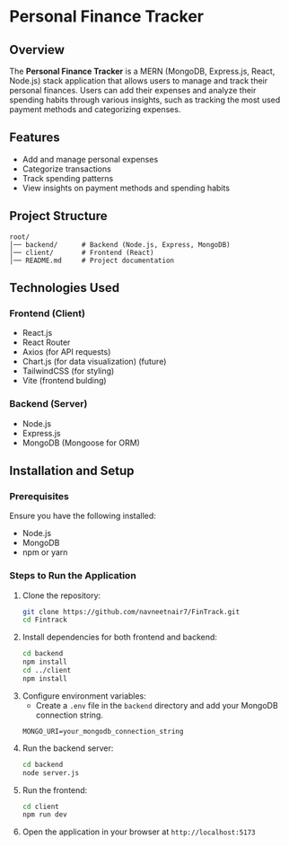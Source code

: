 # Personal Finance Tracker

## Overview

The **Personal Finance Tracker** is a MERN (MongoDB, Express.js, React, Node.js) stack application that allows users to manage and track their personal finances. Users can add their expenses and analyze their spending habits through various insights, such as tracking the most used payment methods and categorizing expenses.

## Features

- Add and manage personal expenses
- Categorize transactions
- Track spending patterns
- View insights on payment methods and spending habits

## Project Structure

```
root/
│── backend/      # Backend (Node.js, Express, MongoDB)
│── client/       # Frontend (React)
│── README.md     # Project documentation
```

## Technologies Used

### Frontend (Client)

- React.js
- React Router
- Axios (for API requests)
- Chart.js (for data visualization) (future)
- TailwindCSS (for styling)
- Vite (frontend bulding)

### Backend (Server)

- Node.js
- Express.js
- MongoDB (Mongoose for ORM)

## Installation and Setup

### Prerequisites

Ensure you have the following installed:

- Node.js
- MongoDB
- npm or yarn

### Steps to Run the Application

1. Clone the repository:
   ```bash
   git clone https://github.com/navneetnair7/FinTrack.git
   cd Fintrack
   ```
2. Install dependencies for both frontend and backend:
   ```bash
   cd backend
   npm install
   cd ../client
   npm install
   ```
3. Configure environment variables:
   - Create a `.env` file in the `backend` directory and add your MongoDB connection string.
   ```env
   MONGO_URI=your_mongodb_connection_string
   ```
4. Run the backend server:
   ```bash
   cd backend
   node server.js
   ```
5. Run the frontend:
   ```bash
   cd client
   npm run dev
   ```
6. Open the application in your browser at `http://localhost:5173`
